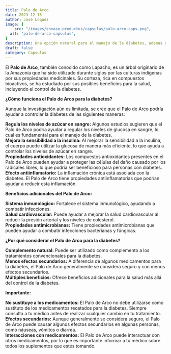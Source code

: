 ```yaml
---
title: Palo de Arco
date: 2023-12-15
author: José Lúquez
image: {
 	src: "/images/envase-productos/capsulas/palo-arco-caps.png",
  alt: "palo-de-arco-capsulas",
}
description: Una opción natural para el manejo de la diabetes, ademas de ser antioxidante y antiflamatorio
draft: false
category: Capsulas
---
```


El **Palo de Arco**, también conocido como Lapacho, es un árbol originario de la Amazonía que ha sido utilizado durante siglos por las culturas indígenas por sus propiedades medicinales. Su corteza, rica en compuestos bioactivos, se ha estudiado por sus posibles beneficios para la salud, incluyendo el control de la diabetes.

**¿Cómo funciona el Palo de Arco para la diabetes?**

Aunque la investigación aún es limitada, se cree que el Palo de Arco podría ayudar a controlar la diabetes de las siguientes maneras:

**Regula los niveles de azúcar en sangre:** Algunos estudios sugieren que el Palo de Arco podría ayudar a regular los niveles de glucosa en sangre, lo cual es fundamental para el manejo de la diabetes.   
**Mejora la sensibilidad a la insulina:** Al mejorar la sensibilidad a la insulina, el cuerpo puede utilizar la glucosa de manera más eficiente, lo que ayuda a controlar los niveles de azúcar en sangre.   
**Propiedades antioxidantes:** Los compuestos antioxidantes presentes en el Palo de Arco pueden ayudar a proteger las células del daño causado por los radicales libres, lo que podría ser beneficioso para personas con diabetes.   
**Efecto antiinflamatorio:** La inflamación crónica está asociada con la diabetes. El Palo de Arco tiene propiedades antiinflamatorias que podrían ayudar a reducir esta inflamación.   

**Beneficios adicionales del Palo de Arco:**

**Sistema inmunológico:** Fortalece el sistema inmunológico, ayudando a combatir infecciones.   
**Salud cardiovascular:** Puede ayudar a mejorar la salud cardiovascular al reducir la presión arterial y los niveles de colesterol.   
**Propiedades antimicrobianas:** Tiene propiedades antimicrobianas que pueden ayudar a combatir infecciones bacterianas y fúngicas.   

**¿Por qué considerar el Palo de Arco para la diabetes?**

**Complemento natural:** Puede ser utilizado como complemento a los tratamientos convencionales para la diabetes.   
**Menos efectos secundarios:** A diferencia de algunos medicamentos para la diabetes, el Palo de Arco generalmente se considera seguro y con menos efectos secundarios.   
**Múltiples beneficios:** Ofrece beneficios adicionales para la salud más allá del control de la diabetes.   

**Importante:**

**No sustituye a los medicamentos:** El Palo de Arco no debe utilizarse como sustituto de los medicamentos recetados para la diabetes. Siempre consulta a tu médico antes de realizar cualquier cambio en tu tratamiento.   
**Efectos secundarios:** Aunque generalmente se considera seguro, el Palo de Arco puede causar algunos efectos secundarios en algunas personas, como náuseas, vómitos o diarrea.   
**Interacciones con medicamentos:** El Palo de Arco puede interactuar con otros medicamentos, por lo que es importante informar a tu médico sobre todos los suplementos que estés tomando.   
